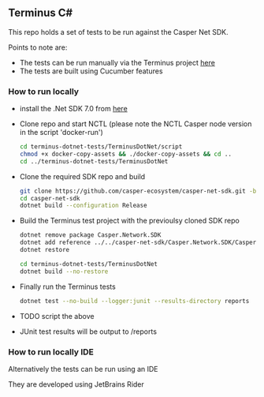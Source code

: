 ## Terminus C#

This repo holds a set of tests to be run against the Casper Net SDK.

Points to note are:

- The tests can be run manually via the Terminus project [here](https://github.com/casper-sdks/terminus) 
- The tests are built using Cucumber features


### How to run locally

- install the .Net SDK 7.0 from [here](https://dotnet.microsoft.com/en-us/download/dotnet/7.0)

- Clone repo and start NCTL (please note the NCTL Casper node version in the script 'docker-run')

    ```bash
    cd terminus-dotnet-tests/TerminusDotNet/script
    chmod +x docker-copy-assets && ./docker-copy-assets && cd ..
    cd ../terminus-dotnet-tests/TerminusDotNet
    
    ```

- Clone the required SDK repo and build

    ```bash
    git clone https://github.com/casper-ecosystem/casper-net-sdk.git -b [required-repo]
    cd casper-net-sdk
    dotnet build --configuration Release
    
    ```

- Build the Terminus test project with the previoulsy cloned SDK repo

    ```bash
    dotnet remove package Casper.Network.SDK
    dotnet add reference ../../casper-net-sdk/Casper.Network.SDK/Casper.Network.SDK.csproj
    dotnet restore
    
    cd terminus-dotnet-tests/TerminusDotNet
    dotnet build --no-restore
    ```

- Finally run the Terminus tests

    ```bash
    dotnet test --no-build --logger:junit --results-directory reports
    ```

- TODO script the above

- JUnit test results will be output to /reports

### How to run locally IDE

Alternatively the tests can be run using an IDE

They are developed using JetBrains Rider

